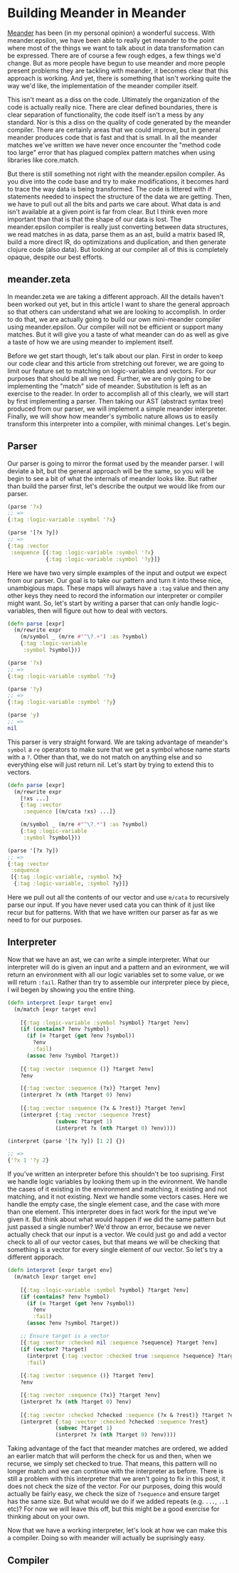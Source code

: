 # Building Meander in Meander

[Meander](https://github.com/noprompt/meander/) has been (in my personal opinion) a wonderful success. With meander.epsilon, we have been able to really get meander to the point where most of the things we want to talk about in data transformation can be expressed. There are of course a few rough edges, a few things we'd change. But as more people have begun to use meander and more people present problems they are tackling with meander, it becomes clear that this approach is working. And yet, there is something that isn't working quite the way we'd like, the implementation of the meander compiler itself.

This isn't meant as a diss on the code. Ultimately the organization of the code is actually really nice. There are clear defined boundaries, there is clear separation of functionality, the code itself isn't a mess by any standard. Nor is this a diss on the quality of code generated by the meander compiler. There are certainly areas that we could improve, but in general meander produces code that is fast and that is small. In all the meander matches we've written we have never once encounter the "method code too large" error that has plagued complex pattern matches when using libraries like core.match. 

But there is still something not right with the meander.epsilon compiler. As you dive into the code base and try to make modifications, it becomes hard to trace the way data is being transformed. The code is littered with if statements needed to inspect the structure of the data we are getting. Then, we have to pull out all the bits and parts we care about. What data is and isn't available at a given point is far from clear. But I think even more important than that is that the shape of our data is lost. The meander.epsilon compiler is really just converting between data structures, we read matches in as data, parse them as an ast, build a matrix based IR, build a more direct IR, do optimizations and duplication, and then generate clojure code (also data). But looking at our compiler all of this is completely opaque, despite our best efforts.

## meander.zeta

In meander.zeta we are taking a different approach. All the details haven't been worked out yet, but in this article I want to share the general approach so that others can understand what we are looking to accomplish. In order to do that, we are actually going to build our own mini-meander compiler using meander.epsilon. Our compiler will not be efficient or support many matches. But it will give you a taste of what meander can do as well as give a taste of how we are using meander to implement itself.

Before we get start though, let's talk about our plan. First in order to keep our code clear and this article from stretching out forever, we are going to limit our feature set to matching on logic-variables and vectors. For our purposes that should be all we need. Further, we are only going to be implementing the "match" side of meander. Substitution is left as an exercise to the reader. In order to accomplish all of this clearly, we will start by first implementing a parser. Then taking our AST (abstract syntax tree) produced from our parser, we will implement a simple meander interpreter. Finally, we will show how meander's symbolic nature allows us to easily transform this interpreter into a compiler, with minimal changes. Let's begin.

## Parser

Our parser is going to mirror the format used by the meander parser. I will deviate a bit, but the general approach will be the same, so you will be begin to see a bit of what the internals of meander looks like. But rather than build the parser first, let's describe the output we would like from our parser.

```clojure
(parse '?x)
;; =>
{:tag :logic-variable :symbol '?x}

(parse '[?x ?y])
;; =>
{:tag :vector
 :sequence [{:tag :logic-variable :symbol '?x}
            {:tag :logic-variable :symbol '?y}]}
```

Here we have two very simple examples of the input and output we expect from our parser. Our goal is to take our pattern and turn it into these nice, unambigious maps. These maps will always have a `:tag` value and then any other keys they need to record the information our interpreter or compiler might want. So, let's start by writing a parser that can only handle logic-variables, then will figure out how to deal with vectors.

```clojure
(defn parse [expr]
  (m/rewrite expr
    (m/symbol _ (m/re #"^\?.+") :as ?symbol)
    {:tag :logic-variable
     :symbol ?symbol}))

(parse '?x)
;; =>
{:tag :logic-variable :symbol '?x}

(parse '?y)
;; =>
{:tag :logic-variable :symbol '?y}

(parse 'y)
;; =>
nil
```

This parser is very straight forward. We are taking advantage of meander's `symbol` a `re` operators to make sure that we get a symbol whose name starts with a `?`. Other than that, we do not match on anything else and so everything else will just return nil. Let's start by trying to extend this to vectors.

```clojure
(defn parse [expr]
  (m/rewrite expr
    [!xs ...]
    {:tag :vector
     :sequence [(m/cata !xs) ...]}

    (m/symbol _ (m/re #"^\?.*") :as ?symbol)
    {:tag :logic-variable
     :symbol ?symbol}))

(parse '[?x ?y])
;; =>
{:tag :vector
 :sequence
 [{:tag :logic-variable, :symbol ?x}
  {:tag :logic-variable, :symbol ?y}]}

```

Here we pull out all the contents of our vector and use `m/cata` to recursively parse our input. If you have never used cata you can think of it just like recur but for patterns. With that we have written our parser as far as we need to for our purposes.

## Interpreter

Now that we have an ast, we can write a simple interpreter. What our interpreter will do is given an input and a pattern and an evironment, we will return an environment with all our logic variables set to some value, or we will return `:fail`. Rather than try to assemble our interpreter piece by piece, I wil begen by showing you the entire thing.

```clojure
(defn interpret [expr target env]
  (m/match [expr target env]
    
    [{:tag :logic-variable :symbol ?symbol} ?target ?env]
    (if (contains? ?env ?symbol)
      (if (= ?target (get ?env ?symbol))
        ?env
        :fail)
      (assoc ?env ?symbol ?target))
    
    [{:tag :vector :sequence ()} ?target ?env]
    ?env

    [{:tag :vector :sequence (?x)} ?target ?env]
    (interpret ?x (nth ?target 0) ?env)
    
    [{:tag :vector :sequence (?x & ?rest)} ?target ?env]
    (interpret {:tag :vector :sequence ?rest} 
               (subvec ?target 1) 
               (interpret ?x (nth ?target 0) ?env))))

(interpret (parse '[?x ?y]) [1 2] {})

;; =>
{'?x 1 '?y 2}

```

If you've written an interpreter before this shouldn't be too suprising. First we handle logic variables by looking them up in the evironment. We handle the cases of it existing in the environment and matching, it existing and not matching, and it not existing. Next we handle some vectors cases. Here we handle the empty case, the single element case, and the case with more than one element. This interpreter does in fact work for the input we've given it. But think about what would happen if we did the same pattern but just passed a single number? We'd throw an error, because we never actually check that our input is a vector. We could just go and add a vector check to all of our vector cases, but that means we will be checking that something is a vector for every single element of our vector. So let's try a different apporach.

```clojure
(defn interpret [expr target env]
  (m/match [expr target env]
    
    [{:tag :logic-variable :symbol ?symbol} ?target ?env]
    (if (contains? ?env ?symbol)
      (if (= ?target (get ?env ?symbol))
        ?env
        :fail)
      (assoc ?env ?symbol ?target))

    ;; Ensure target is a vector
    [{:tag :vector :checked nil :sequence ?sequence} ?target ?env]
    (if (vector? ?target)
      (interpret {:tag :vector :checked true :sequence ?sequence} ?target ?env)
      :fail)
    
    [{:tag :vector :sequence ()} ?target ?env]
    ?env

    [{:tag :vector :sequence (?x)} ?target ?env]
    (interpret ?x (nth ?target 0) ?env)
    
    [{:tag :vector :checked ?checked :sequence (?x & ?rest)} ?target ?env]
    (interpret {:tag :vector :checked ?checked :sequence ?rest} 
               (subvec ?target 1) 
               (interpret ?x (nth ?target 0) ?env))))
```

Taking advantage of the fact that meander matches are ordered, we added an earlier match that will perform the check for us and then, when we recurse, we simply set checked to true. That means, this pattern will no longer match and we can continue with the interpreter as before. There is still a problem with this interpreter that we aren't going to fix in this post, it does not check the size of the vector. For our purposes, doing this would actually be fairly easy, we check the size of `?sequence` and ensure target has the same size. But what would we do if we added repeats (e.g. `...`, `..1` etc)? For now we will leave this off, but this might be a good exercise for thinking about on your own.

Now that we have a working interpreter, let's look at how we can make this a compiler. Doing so with meander will actually be suprisingly easy.

## Compiler

 
